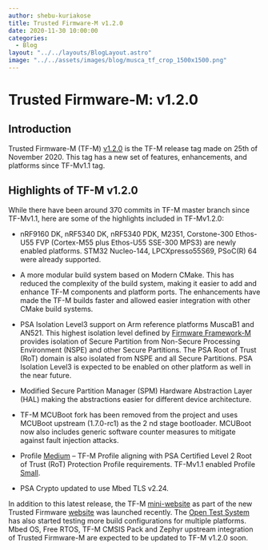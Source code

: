 ```yaml
---
author: shebu-kuriakose
title: Trusted Firmware-M v1.2.0
date: 2020-11-30 10:00:00
categories:
  - Blog
layout: "../../layouts/BlogLayout.astro"
image: "../../assets/images/blog/musca_tf_crop_1500x1500.png"
---
```


# **Trusted Firmware-M: v1.2.0**

## Introduction

Trusted Firmware-M (TF-M)
[v1.2.0](https://git.trustedfirmware.org/TF-M/trusted-firmware-m.git/tag/?h=TF-Mv1.2.0)
is the TF-M release tag made on 25th of November 2020. This tag has a
new set of features, enhancements, and platforms since TF-Mv1.1 tag.

## Highlights of TF-M v1.2.0

While there have been around 370 commits in TF-M master branch since TF-Mv1.1, here are some of
the highlights included in TF-Mv1.2.0:

- nRF9160 DK, nRF5340 DK, nRF5340 PDK, M2351, Corstone-300 Ethos-U55 FVP (Cortex-M55 plus
  Ethos-U55 SSE-300 MPS3) are newly enabled platforms. STM32 Nucleo-144, LPCXpresso55S69,
  PSoC(R) 64 were already supported.

- A more modular build system based on Modern CMake. This has reduced the complexity of the
  build system, making it easier to add and enhance TF-M components and platform ports. The
  enhancements have made the TF-M builds faster and allowed easier integration with other CMake
  build systems.

- PSA Isolation Level3 support on Arm reference platforms MuscaB1 and AN521. This highest isolation
  level defined by [Firmware Framework-M](https://developer.arm.com/-/media/Files/pdf/PlatformSecurityArchitecture/Architect/DEN0063-PSA_Firmware_Framework-1.0.0-2.pdf?revision=2d1429fa-4b5b-461a-a60e-4ef3d8f7f4b4&la=en&hash=BE8C59DBC98212591E1F935C2312D497011CD8C7) provides isolation of Secure Partition from Non-Secure
  Processing Environment (NSPE) and other Secure Partitions. The PSA Root of Trust (RoT) domain is
  also isolated from NSPE and all Secure Partitions. PSA Isolation Level3 is expected to be enabled on
  other platform as well in the near future.

- Modified Secure Partition Manager (SPM) Hardware Abstraction Layer (HAL) making the
  abstractions easier for different device architecture.

- TF-M MCUBoot fork has been removed from the project and uses MCUBoot upstream (1.7.0-rc1) as
  the 2 nd stage bootloader. MCUBoot now also includes generic software counter measures to
  mitigate against fault injection attacks.

- Profile [Medium](https://tf-m-user-guide.trustedfirmware.org/configuration/profiles/tfm_profile_medium.html) – TF-M Profile aligning with PSA Certified Level 2 Root of Trust (RoT) Protection
  Profile requirements. TF-Mv1.1 enabled Profile [Small](https://tf-m-user-guide.trustedfirmware.org/configuration/profiles/tfm_profile_small.html).

- PSA Crypto updated to use Mbed TLS v2.24.

In addition to this latest release, the TF-M [mini-website](https://www.trustedfirmware.org/projects/tf-m/) as part of the new Trusted Firmware [website](https://www.trustedfirmware.org/)
was launched recently. The [Open Test System](https://ci.trustedfirmware.org/) has also started testing more build configurations for
multiple platforms. Mbed OS, Free RTOS, TF-M CMSIS Pack and Zephyr upstream integration of Trusted
Firmware-M are expected to be updated to TF-M v1.2.0 soon.
